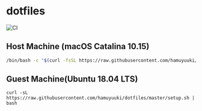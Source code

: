 # dotfiles

![CI](https://github.com/hamuyuuki/dotfiles/workflows/CI/badge.svg)

## Host Machine (macOS Catalina 10.15)

```bash
/bin/bash -c "$(curl -fsSL https://raw.githubusercontent.com/hamuyuuki/dotfiles/master/host_machine/setup.sh)"
```

## Guest Machine(Ubuntu 18.04 LTS)

```
curl -sL https://raw.githubusercontent.com/hamuyuuki/dotfiles/master/setup.sh | bash
```
